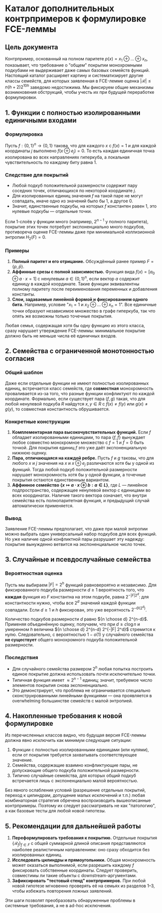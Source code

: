 # Каталог дополнительных контрпримеров к формулировке FCE-леммы

## Цель документа

Контрпример, основанный на полном паритете $p(x) = x_1 \oplus \dots \oplus x_n$, показывает, что требование о "общем" покрытии
монохромными подкубами не выдерживает даже самых базовых семейств функций.  Настоящий каталог расширяет картину и систематизирует
другие классы семейств, для которых заявленная в FCE-лемме оценка $|\mathcal{R}| \le n(h+2)2^{10h}$ заведомо недостижима.  Мы
фиксируем общие механизмы возникновения обструкций, чтобы учесть их при будущей переработке формулировки.

## 1. Функции с полностью изолированными единичными входами

### Формулировка

Пусть $f : \{0,1\}^n \to \{0,1\}$ такова, что для каждого $x$ с $f(x)=1$ и для каждой координаты $j$ выполнено $f(x \oplus e_j) = 0$.
То есть каждая единичная точка изолирована во всех направлениях гиперкуба, а локальная чувствительность по каждому биту равна 1.

### Следствие для покрытий

* Любой подкуб положительной размерности содержит пару соседних точек, отличающихся по некоторой координате $j$.
* Для изолированных единиц значения $f$ на такой паре не могут совпадать, иначе одно из значений было бы 1, а другое 0.
* Значит, единственные подкубы, на которых $f$ константен равен 1, это нулевые подкубы — отдельные точки.

Если 1-слоёв у функции много (например, $2^{n-1}$ у полного паритета), покрытие этих точек потребует экспоненциально много подкубов,
противореча оценке FCE-леммы даже при минимальной коллизионной энтропии $H_2(F)=0$.

### Примеры

1. **Полный паритет и его отрицание.** Обсуждённый ранее пример $F = \{p, \bar p\}$.
2. **Аффинные срезы с полной зависимостью.** Функция вида $f(x) = [a_0 \oplus a \cdot x = 1]$ с ненулевым $a \in \{0,1\}^n$, если вектор $a$ содержит единицу в каждой координате.  Такие функции эквивалентны полному паритету после
   переименования переменных и добавления константы.
3. **Слои, задаваемые линейной формой и фиксированием одного бита.** Например, условие "$x_1 = 1$ и $x_2 \oplus \dots \oplus x_n = 1$".
   Все единичные точки образуют независимое множество в графе гиперкуба, так что опять же возможны только точечные покрытия.

Любая семья, содержащая хотя бы одну функцию из этого класса, сразу нарушает утверждение FCE-леммы: минимальное покрытие
должно быть не меньше числа её единичных входов.

## 2. Семейства с ограниченной монотонностью согласия

### Общий шаблон

Даже если отдельные функции не имеют полностью изолированных единиц, встречается класс семейств, где **совместная** монохромность
проваливается из-за того, что разные функции конфликтуют по каждой координате.  Формально, если существует пара $(f,g)$ такая, что
для любой ненулевой подкуба $R$ найдутся $x, y \in R$ с $f(x) \ne f(y)$ или $g(x) \ne g(y)$, то совместная константность
обрушивается.

### Конкретные конструкции

1. **Комплементарная пара высокочувствительных функций.** Если $f$ обладает изолированными единицами, то пара $\{f, \bar f\}$
   вынуждает любое совместно монохромное множество с $f=1$ и $\bar f=0$ быть точкой.  Для покрытия единиц $f$ это уже даёт
   экспоненциальную нижнюю оценку.
2. **Пара, отличающаяся на каждой ребре.** Пусть $f$ и $g$ таковы, что для любого $x$ и $j$ значения на $x$ и $x \oplus e_j$ различаются
   хотя бы у одной из функций.  Тогда любой подкуб положительной размерности нарушает монохромность хотя бы у одной функции, а
   точечные покрытия остаются единственным вариантом.
3. **Аффинное семейство $\{x \mapsto a \cdot x \oplus b : a \in L\}$**, где $L$ — линейное подпространство, содержащее ненулевой
   вектор с единицами во всех координатах.  Наличие такого вектора означает, что внутри семейства есть полнопаритетная функция,
   и предыдущий случай автоматически применяется.

### Вывод

Заявление FCE-леммы предполагает, что даже при малой энтропии можно выбрать один универсальный набор подкубов для всех функций.
Но уже наличие одной конфликтной пары разрушает эту надежду: покрытие вынужденно ветвится на экспоненциальное число точек.

## 3. Случайные и псевдослучайные семейства

### Вероятностная оценка

Пусть мы выбираем $|F| = 2^h$ функций равновероятно и независимо.  Для фиксированного подкуба размерности $d \ge 1$ вероятность
того, что **каждая** функция из $F$ константна на этом подкубе, равна $2^{-|F| 2^d}$: для константности нужно, чтобы все $2^d$
значений каждой функции совпадали.  Если $d \ge 1$ и $h$ фиксирован, это уже вероятность $2^{-\Theta(2^d)}$.

Количество подкубов размерности $d$ равно ${n \choose d} 2^{n-d}$.  Применяя объединённую оценку, получаем, что при $d \ge c \log n$
и умеренном $h$ величина ${n \choose d} 2^{n-d} 2^{-|F| 2^d}$ стремится к нулю.  Следовательно, с вероятностью $1-o(1)$
у случайного семейства **не существует** общего монохромного подкуба положительной размерности.

### Последствия

* Для случайного семейства размером $2^h$ любая попытка построить единое покрытие должна использовать почти исключительно точки.
* Типичная функция имеет $\approx 2^{n-1}$ единиц; значит, требуемое число элементов покрытия снова экспоненциально.
* Это демонстрирует, что проблема не ограничивается специально сконструированными линейными функциями — она проявляется в
  overwhelming большинстве семейств с малой энтропией.

## 4. Накопленные требования к новой формулировке

Из перечисленных классов видно, что будущая версия FCE-леммы должна явно исключить как минимум следующие ситуации:

1. Функции с полностью изолированными единицами (или нулями), если от покрытия требуется захватывать соответствующее значение.
2. Семейства, содержащие взаимно конфликтующие пары, не допускающие общего подкуба положительной размерности.
3. Типично случайные семейства, для которых общий подкуб встречается лишь с экспоненциально малой вероятностью.

Без явного ослабления условий (разрешение отдельных покрытий, переход к цилиндрам, допущение малых исключений и т.п.)
любая комбинаторная стратегия обречена воспроизводить вышеописанные контрпримеры.  Поэтому их следует рассматривать не как
"патологию", а как базовые тесты для любой новой гипотезы.

## 5. Рекомендации для дальнейшей работы

1. **Переформулировать требования к покрытию.** Отдельные покрытия $\{\mathcal{R}_f\}_{f \in F}$ с общей суммарной длиной описания
   представляются наиболее реалистичным направлением: оно сразу обходится без изолированных единиц.
2. **Исследовать цилиндры и прямоугольники.** Общая монохромность может оказаться выполнимой, если разрешить каждому $f$ фиксировать
   собственные координаты.  Следует проверить, совместимы ли такие объекты с downstream-аргументами.
3. **Зафиксировать "тестовый стенд" контрпримеров.** При любой новой гипотезе мгновенно проверять её на семьях из разделов 1–3,
   чтобы избежать повторения ложных заявлений.

Эти шаги позволят преобразовать обнаруженные проблемы в системные требования, а не в ad-hoc исключения.
